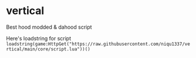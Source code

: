 # vertical
Best hood modded &amp; dahood script

Here's loadstring for script
`loadstring(game:HttpGet("https://raw.githubusercontent.com/niqu1337/vertical/main/core/script.lua"))()`
